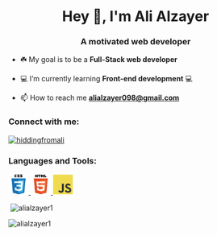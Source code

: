 
<h1 align="center">Hey 👋, I'm Ali Alzayer</h1>
<h3 align="center">A motivated web developer</h3>


- ☘️ My goal is to be a **Full-Stack web developer**

- 💻 I’m currently learning **Front-end development** 💻

- 📫 How to reach me **alialzayer098@gmail.com**

<h3 align="left">Connect with me:</h3>
<p align="left">
<a href="https://twitter.com/hiddingfromali" target="blank"><img align="center" src="https://raw.githubusercontent.com/rahuldkjain/github-profile-readme-generator/master/src/images/icons/Social/twitter.svg" alt="hiddingfromali" height="30" width="40" /></a>
</p>

<h3 align="left">Languages and Tools:</h3>
<p align="left"> <a href="https://www.w3schools.com/css/" target="_blank" rel="noreferrer"> <img src="https://raw.githubusercontent.com/devicons/devicon/master/icons/css3/css3-original-wordmark.svg" alt="css3" width="40" height="40"/> </a>
<a href="https://www.w3.org/html/" target="_blank" rel="noreferrer"> <img src="https://raw.githubusercontent.com/devicons/devicon/master/icons/html5/html5-original-wordmark.svg" alt="html5" width="40" height="40"/> </a> 
  <a href="https://developer.mozilla.org/en-US/docs/Web/JavaScript" target="_blank" rel="noreferrer"> <img src="https://raw.githubusercontent.com/devicons/devicon/master/icons/javascript/javascript-original.svg" alt="javascript" width="40" height="40"/> </a> </p>

 
<p>&nbsp;<img align="center" src="https://github-readme-stats.vercel.app/api?username=alialzayer1&show_icons=true&locale=en" alt="alialzayer1" /></p>
<p><img align="left" src="https://github-readme-stats.vercel.app/api/top-langs?username=alialzayer1&show_icons=true&locale=en&layout=compact" alt="alialzayer1" /></p> 



